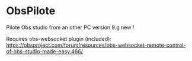 # ObsPilote
Pilote Obs studio from an other PC version 9.g new !

Requires obs-websocket plugin (included): https://obsproject.com/forum/resources/obs-websocket-remote-control-of-obs-studio-made-easy.466/


